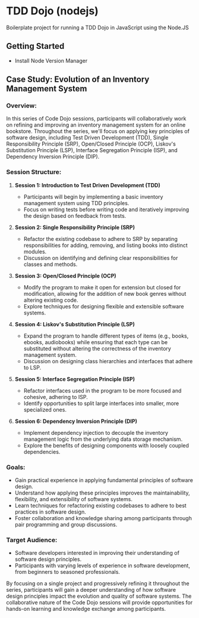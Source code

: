 # TDD Dojo (nodejs)
Boilerplate project for running a TDD Dojo in JavaScript using the Node.JS

## Getting Started

- Install Node Version Manager

## Case Study: Evolution of an Inventory Management System

### Overview:
In this series of Code Dojo sessions, participants will collaboratively work on refining and improving an inventory management system for an online bookstore. Throughout the series, we'll focus on applying key principles of software design, including Test Driven Development (TDD), Single Responsibility Principle (SRP), Open/Closed Principle (OCP), Liskov's Substitution Principle (LSP), Interface Segregation Principle (ISP), and Dependency Inversion Principle (DIP).

### Session Structure:
1. **Session 1: Introduction to Test Driven Development (TDD)**
   - Participants will begin by implementing a basic inventory management system using TDD principles.
   - Focus on writing tests before writing code and iteratively improving the design based on feedback from tests.

2. **Session 2: Single Responsibility Principle (SRP)**
   - Refactor the existing codebase to adhere to SRP by separating responsibilities for adding, removing, and listing books into distinct modules.
   - Discussion on identifying and defining clear responsibilities for classes and methods.

3. **Session 3: Open/Closed Principle (OCP)**
   - Modify the program to make it open for extension but closed for modification, allowing for the addition of new book genres without altering existing code.
   - Explore techniques for designing flexible and extensible software systems.

4. **Session 4: Liskov's Substitution Principle (LSP)**
   - Expand the program to handle different types of items (e.g., books, ebooks, audiobooks) while ensuring that each type can be substituted without altering the correctness of the inventory management system.
   - Discussion on designing class hierarchies and interfaces that adhere to LSP.

5. **Session 5: Interface Segregation Principle (ISP)**
   - Refactor interfaces used in the program to be more focused and cohesive, adhering to ISP.
   - Identify opportunities to split large interfaces into smaller, more specialized ones.

6. **Session 6: Dependency Inversion Principle (DIP)**
   - Implement dependency injection to decouple the inventory management logic from the underlying data storage mechanism.
   - Explore the benefits of designing components with loosely coupled dependencies.

### Goals:
- Gain practical experience in applying fundamental principles of software design.
- Understand how applying these principles improves the maintainability, flexibility, and extensibility of software systems.
- Learn techniques for refactoring existing codebases to adhere to best practices in software design.
- Foster collaboration and knowledge sharing among participants through pair programming and group discussions.

### Target Audience:
- Software developers interested in improving their understanding of software design principles.
- Participants with varying levels of experience in software development, from beginners to seasoned professionals.

By focusing on a single project and progressively refining it throughout the series, participants will gain a deeper understanding of how software design principles impact the evolution and quality of software systems. The collaborative nature of the Code Dojo sessions will provide opportunities for hands-on learning and knowledge exchange among participants.
